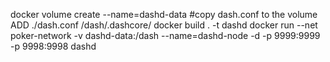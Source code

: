 docker volume create --name=dashd-data
#copy dash.conf to the volume ADD ./dash.conf /dash/.dashcore/
docker build . -t dashd
docker run --net poker-network -v dashd-data:/dash --name=dashd-node -d -p 9999:9999 -p 9998:9998 dashd